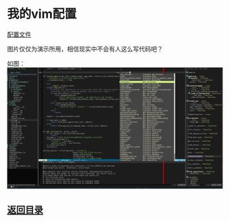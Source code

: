 # 我的vim配置

[配置文件](https://github.com/MulticsYin/MulticsDevOps/blob/master/Configuration_file/vimrc)  

图片仅仅为演示所用，相信现实中不会有人这么写代码吧？

如图：  
![](https://github.com/MulticsYin/MulticsDevOps/blob/master/picture/sereen00.png)

## [返回目录](https://github.com/MulticsYin/MulticsDevOps)
